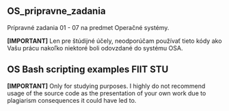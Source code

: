 ## OS_pripravne_zadania
 Prípravné zadania 01 - 07 na predmet Operačné systémy.

**[IMPORTANT]**
Len pre štúdijné účely, neodporúčam používať tieto kódy ako Vašu prácu nakoľko niektoré boli odovzdané do systému OSA.

## OS Bash scripting examples FIIT STU
**[IMPORTANT]**
Only for studying purposes. I highly do not recommend usage of the source code as the presentation of your own work due to plagiarism consequences it could have led to.
